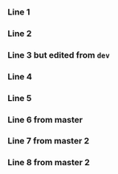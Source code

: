 ### Line 1
### Line 2
### Line 3 but edited from `dev`
### Line 4
### Line 5
### Line 6 from master
### Line 7 from master 2
### Line 8 from master 2
